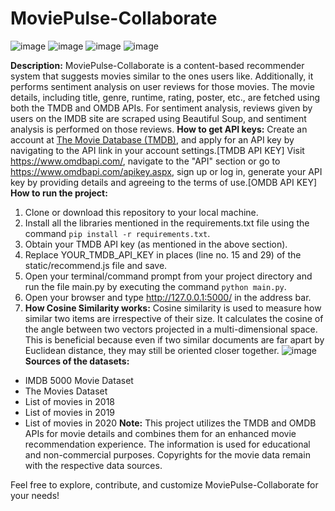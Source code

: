 # MoviePulse-Collaborate
![image](https://github.com/AhteshamKamal/MoviePulse-Collaborate/assets/84683903/1848621c-acc6-4f40-a57c-76013ac3b422)  ![image](https://github.com/AhteshamKamal/MoviePulse-Collaborate/assets/84683903/34ff05fc-f761-45dd-89de-87abf92265f3) ![image](https://github.com/AhteshamKamal/MoviePulse-Collaborate/assets/84683903/d272ad21-6455-4926-ae03-8bba4be821f0) ![image](https://img.shields.io/badge/API-TMDB%20%20%7C%20OMDB-yellow)

**Description:**
MoviePulse-Collaborate is a content-based recommender system that suggests movies similar to the ones users like. Additionally, it performs sentiment analysis on user reviews for those movies.
The movie details, including title, genre, runtime, rating, poster, etc., are fetched using both the TMDB and OMDB APIs. For sentiment analysis, reviews given by users on the IMDB site are scraped using Beautiful Soup, and sentiment analysis is performed on those reviews.
**How to get API keys:**
Create an account at [The Movie Database (TMDB)](https://www.themoviedb.org/), and apply for an API key by navigating to the API link in your account settings.[TMDB API KEY]
Visit https://www.omdbapi.com/, navigate to the "API" section or go to https://www.omdbapi.com/apikey.aspx, sign up or log in, generate your API key by providing details and agreeing to the terms of use.[OMDB API KEY]
**How to run the project:**
1. Clone or download this repository to your local machine.
2. Install all the libraries mentioned in the requirements.txt file using the command `pip install -r requirements.txt`.
3. Obtain your TMDB API key (as mentioned in the above section).
4. Replace YOUR_TMDB_API_KEY in places (line no. 15 and 29) of the static/recommend.js file and save.
5. Open your terminal/command prompt from your project directory and run the file main.py by executing the command `python main.py`.
6. Open your browser and type http://127.0.0.1:5000/ in the address bar.
7. **How Cosine Similarity works:**
Cosine similarity is used to measure how similar two items are irrespective of their size. It calculates the cosine of the angle between two vectors projected in a multi-dimensional space. This is beneficial because even if two similar documents are far apart by Euclidean distance, they may still be oriented closer together.
![image](https://github.com/AhteshamKamal/MoviePulse-Collaborate/assets/84683903/c1210d0f-1a26-417e-ada2-27b51980a01e)
**Sources of the datasets:**
- IMDB 5000 Movie Dataset
- The Movies Dataset
- List of movies in 2018
- List of movies in 2019
- List of movies in 2020
  **Note:**
This project utilizes the TMDB and OMDB APIs for movie details and combines them for an enhanced movie recommendation experience. The information is used for educational and non-commercial purposes. Copyrights for the movie data remain with the respective data sources.

Feel free to explore, contribute, and customize MoviePulse-Collaborate for your needs!
